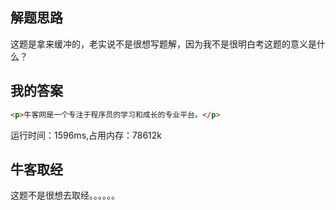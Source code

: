 ## 解题思路

这题是拿来缓冲的，老实说不是很想写题解，因为我不是很明白考这题的意义是什么？

## 我的答案

```html
<p>牛客网是一个专注于程序员的学习和成长的专业平台。</p>
```
运行时间：1596ms,占用内存：78612k

## 牛客取经

这题不是很想去取经。。。。。。
